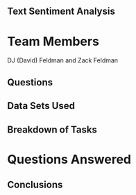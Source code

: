 ## Text Sentiment Analysis
# Team Members
DJ (David) Feldman and Zack Feldman
## Questions
## Data Sets Used
## Breakdown of Tasks
# Questions Answered
## Conclusions

